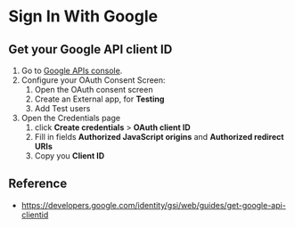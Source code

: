 # Sign In With Google

## Get your Google API client ID

1. Go to [Google APIs console](https://console.developers.google.com/apis).
1. Configure your OAuth Consent Screen:
    1. Open the OAuth consent screen
    1. Create an External app, for **Testing**
    1. Add Test users
1. Open the Credentials page
    1. click **Create credentials** > **OAuth client ID**
    1. Fill in fields **Authorized JavaScript origins** and **Authorized redirect URIs**
    1. Copy you **Client ID**


## Reference

- https://developers.google.com/identity/gsi/web/guides/get-google-api-clientid